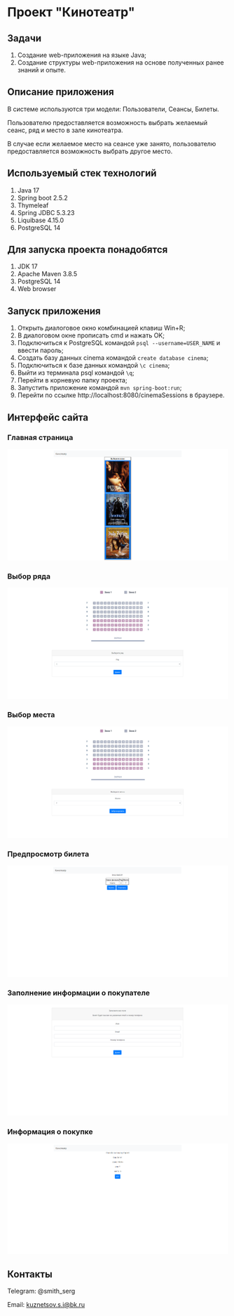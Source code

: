 # Проект "Кинотеатр"

## Задачи

1. Создание web-приложения на языке Java;
2. Создание структуры web-приложения на основе полученных ранее знаний и опыте.

## Описание приложения

В системе используются три модели: Пользователи, Сеансы, Билеты.

Пользователю предоставляется возможность выбрать желаемый сеанс, ряд и место в зале кинотеатра.

В случае если желаемое место на сеансе уже занято, пользователю предоставляется возможность выбрать другое место.

## Используемый стек технологий

1. Java 17
2. Spring boot 2.5.2
3. Thymeleaf
4. Spring JDBC 5.3.23 
5. Liquibase 4.15.0
6. PostgreSQL 14

## Для запуска проекта понадобятся

1. JDK 17
2. Apache Maven 3.8.5
3. PostgreSQL 14
4. Web browser

## Запуск приложения

1. Открыть диалоговое окно комбинацией клавиш Win+R;
2. В диалоговом окне прописать cmd и нажать OK;
3. Подключиться к PostgreSQL командой ```psql --username=USER_NAME``` и ввести пароль;
4. Создать базу данных cinema командой ```create database cinema```;
5. Подключиться к базе данных командой ```\c cinema```;
6. Выйти из терминала psql командой ```\q```;
8. Перейти в корневую папку проекта;
9. Запустить приложение командой ```mvn spring-boot:run```;
10. Перейти по ссылке http://localhost:8080/cinemaSessions в браузере.

## Интерфейс сайта

### Главная страница

![jmap1](img/homePage.png)

### Выбор ряда

![jmap1](img/rowSelection.png)

### Выбор места

![jmap1](img/placeSelection.png)

### Предпросмотр билета

![jmap1](img/ticketPreview.png)

### Заполнение информации о покупателе

![jmap1](img/userInformation.png)

### Информация о покупке

![jmap1](img/purchaseInformation.png)

## Контакты

Telegram: @smith_serg

Email: kuznetsov.s.i@bk.ru